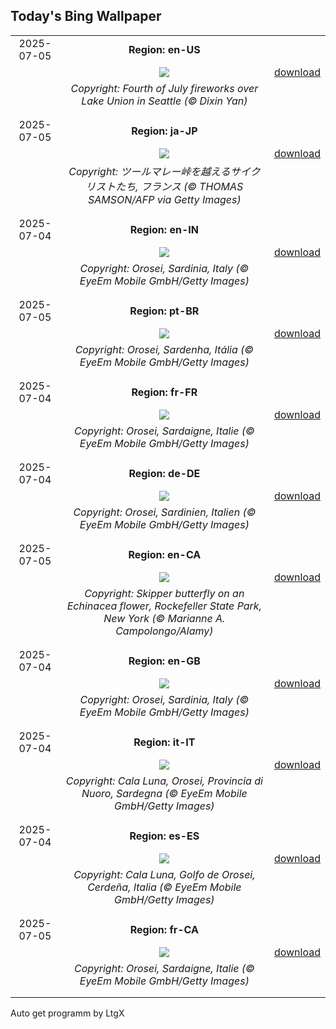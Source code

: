 ## Today's Bing Wallpaper
|      |      |      |
| :----: | :----: | :----: |
|2025-07-05|**Region: en-US**||
||![](https://www.bing.com/th?id=OHR.SeattleFireworks_EN-US0523563675_UHD.jpg&pid=hp&w=1152&h=648&rs=1&c=4)| [download](https://www.bing.com/th?id=OHR.SeattleFireworks_EN-US0523563675_UHD.jpg)|
||*Copyright: Fourth of July fireworks over Lake Union in Seattle (© Dixin Yan)*
||
|||
|2025-07-05|**Region: ja-JP**||
||![](https://www.bing.com/th?id=OHR.TourCyclists_JA-JP7957952597_UHD.jpg&pid=hp&w=1152&h=648&rs=1&c=4)| [download](https://www.bing.com/th?id=OHR.TourCyclists_JA-JP7957952597_UHD.jpg)|
||*Copyright: ツールマレー峠を越えるサイクリストたち, フランス (© THOMAS SAMSON/AFP via Getty Images)*
||
|||
|2025-07-04|**Region: en-IN**||
||![](https://www.bing.com/th?id=OHR.OroseiSardegna_EN-IN6533178952_UHD.jpg&pid=hp&w=1152&h=648&rs=1&c=4)| [download](https://www.bing.com/th?id=OHR.OroseiSardegna_EN-IN6533178952_UHD.jpg)|
||*Copyright: Orosei, Sardinia, Italy (© EyeEm Mobile GmbH/Getty Images)*
||
|||
|2025-07-05|**Region: pt-BR**||
||![](https://www.bing.com/th?id=OHR.OroseiSardegna_PT-BR7332752018_UHD.jpg&pid=hp&w=1152&h=648&rs=1&c=4)| [download](https://www.bing.com/th?id=OHR.OroseiSardegna_PT-BR7332752018_UHD.jpg)|
||*Copyright: Orosei, Sardenha, Itália (© EyeEm Mobile GmbH/Getty Images)*
||
|||
|2025-07-04|**Region: fr-FR**||
||![](https://www.bing.com/th?id=OHR.OroseiSardegna_FR-FR4370872020_UHD.jpg&pid=hp&w=1152&h=648&rs=1&c=4)| [download](https://www.bing.com/th?id=OHR.OroseiSardegna_FR-FR4370872020_UHD.jpg)|
||*Copyright: Orosei, Sardaigne, Italie (© EyeEm Mobile GmbH/Getty Images)*
||
|||
|2025-07-04|**Region: de-DE**||
||![](https://www.bing.com/th?id=OHR.OroseiSardegna_DE-DE8440593584_UHD.jpg&pid=hp&w=1152&h=648&rs=1&c=4)| [download](https://www.bing.com/th?id=OHR.OroseiSardegna_DE-DE8440593584_UHD.jpg)|
||*Copyright: Orosei, Sardinien, Italien (© EyeEm Mobile GmbH/Getty Images)*
||
|||
|2025-07-05|**Region: en-CA**||
||![](https://www.bing.com/th?id=OHR.EchinaceaButterfly_EN-CA7402334180_UHD.jpg&pid=hp&w=1152&h=648&rs=1&c=4)| [download](https://www.bing.com/th?id=OHR.EchinaceaButterfly_EN-CA7402334180_UHD.jpg)|
||*Copyright: Skipper butterfly on an Echinacea flower, Rockefeller State Park, New York (© Marianne A. Campolongo/Alamy)*
||
|||
|2025-07-04|**Region: en-GB**||
||![](https://www.bing.com/th?id=OHR.OroseiSardegna_EN-GB2474653063_UHD.jpg&pid=hp&w=1152&h=648&rs=1&c=4)| [download](https://www.bing.com/th?id=OHR.OroseiSardegna_EN-GB2474653063_UHD.jpg)|
||*Copyright: Orosei, Sardinia, Italy (© EyeEm Mobile GmbH/Getty Images)*
||
|||
|2025-07-04|**Region: it-IT**||
||![](https://www.bing.com/th?id=OHR.OroseiSardegna_IT-IT2532664756_UHD.jpg&pid=hp&w=1152&h=648&rs=1&c=4)| [download](https://www.bing.com/th?id=OHR.OroseiSardegna_IT-IT2532664756_UHD.jpg)|
||*Copyright: Cala Luna, Orosei, Provincia di Nuoro, Sardegna (© EyeEm Mobile GmbH/Getty Images)*
||
|||
|2025-07-04|**Region: es-ES**||
||![](https://www.bing.com/th?id=OHR.OroseiSardegna_ES-ES2424357191_UHD.jpg&pid=hp&w=1152&h=648&rs=1&c=4)| [download](https://www.bing.com/th?id=OHR.OroseiSardegna_ES-ES2424357191_UHD.jpg)|
||*Copyright: Cala Luna, Golfo de Orosei, Cerdeña, Italia (© EyeEm Mobile GmbH/Getty Images)*
||
|||
|2025-07-05|**Region: fr-CA**||
||![](https://www.bing.com/th?id=OHR.OroseiSardegna_FR-CA4632087069_UHD.jpg&pid=hp&w=1152&h=648&rs=1&c=4)| [download](https://www.bing.com/th?id=OHR.OroseiSardegna_FR-CA4632087069_UHD.jpg)|
||*Copyright: Orosei, Sardaigne, Italie (© EyeEm Mobile GmbH/Getty Images)*
||
|||

Auto get programm by LtgX
